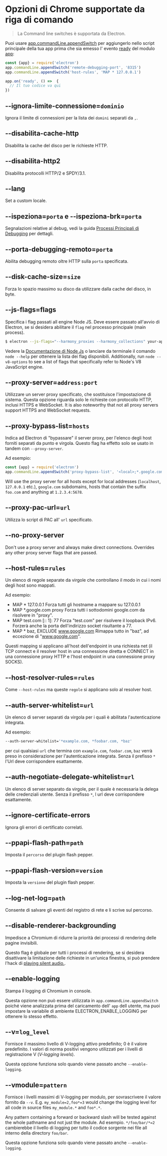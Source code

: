 # Opzioni di Chrome supportate da riga di comando

> La Command line switches è supportata da Electron.

Puoi usare [app.commandLine.appendSwitch](app.md#appcommandlineappendswitchswitch-value) per aggiungerlo nello script principale della tua app prima che sia emesso l' evento [ready](app.md#event-ready) del modulo [app](app.md):

```javascript
const {app} = require('electron')
app.commandLine.appendSwitch('remote-debugging-port', '8315')
app.commandLine.appendSwitch('host-rules', 'MAP * 127.0.0.1')

app.on('ready', () =>  {
  // Il tuo codice va qui
})
```

## --ignora-limite-connessione=`dominio`

Ignora il limite di connessioni per la lista dei `domini` separati da `,`.

## --disabilita-cache-http

Disabilita la cache del disco per le richieste HTTP.

## --disabilita-http2

Disabilita protocolli HTTP/2 e SPDY/3.1.

## --lang

Set a custom locale.

## --ispeziona=`porta` e --ispeziona-brk=`porta`

Segnalazioni relative al debug, vedi la guida [Processi Principali di Debugging](../tutorial/debugging-main-process.md) per dettagli.

## --porta-debugging-remoto=`porta`

Abilita debugging remoto oltre HTTP sulla `porta` specificata.

## --disk-cache-size=`size`

Forza lo spazio massimo su disco da utilizzare dalla cache del disco, in byte.

## --js-flags=flags

Specifica i flag passati all engine Node JS. Deve essere passato all'avvio di Electron, se si desidera abilitare il `flag` nel processo principale (main process).

```sh
$ electron --js-flags="--harmony_proxies --harmony_collections" your-app
```

Vedere la [Documentazione di Node Js](https://nodejs.org/api/cli.html) o lanciare da terminale il comando `node --help` per ottenere la lista dei flag disponibili. Additionally, run `node --v8-options` to see a list of flags that specifically refer to Node's V8 JavaScript engine.

## --proxy-server=`address:port`

Utilizzare un server proxy specificato, che sostituisce l'impostazione di sistema. Questa opzione riguarda solo le richieste con protocollo HTTP, inclusi HTTPS e WebSocket. It is also noteworthy that not all proxy servers support HTTPS and WebSocket requests.

## --proxy-bypass-list=`hosts`

Indica ad Electron di "bypassare" il server proxy, per l'elenco degli host forniti separati da punto e virgola. Questo flag ha effetto solo se usato in tandem con `--proxy-server`.

Ad esempio:

```javascript
const {app} = require('electron')
app.commandLine.appendSwitch('proxy-bypass-list', '<local>;*.google.com;*foo.com;1.2.3.4:5678')
```

Will use the proxy server for all hosts except for local addresses (`localhost`, `127.0.0.1` etc.), `google.com` subdomains, hosts that contain the suffix `foo.com` and anything at `1.2.3.4:5678`.

## --proxy-pac-url=`url`

Utilizza lo script di PAC all' `url` specificato.

## --no-proxy-server

Don't use a proxy server and always make direct connections. Overrides any other proxy server flags that are passed.

## --host-rules=`rules`

Un elenco di regole separate da virgole che controllano il modo in cui i nomi degli host sono mappati.

Ad esempio:

* MAP * 127.0.0.1 Forza tutti gli hostname a mappare su 127.0.0.1
* MAP *.google.com proxy Forza tutti i sottodomini google.com da risolvere in "proxy".
* MAP test.com [:: 1]: 77 Forza "test.com" per risolvere il loopback IPv6. Forzerà anche la porta dell'indirizzo socket risultante a 77.
* MAP * baz, EXCLUDE www.google.com Rimappa tutto in "baz", ad eccezione di "www.google.com".

Questi mapping si applicano all'host dell'endpoint in una richiesta net (il TCP connect e il resolver host in una connessione diretta e CONNECT in una connessione proxy HTTP e l'host endpoint in una connessione proxy SOCKS).

## --host-resolver-rules=`rules`

Come `--host-rules` ma queste `regole` si applicano solo al resolver host.

## --auth-server-whitelist=`url`

Un elenco di server separati da virgola per i quali è abilitata l'autenticazione integrata.

Ad esempio:

```sh
--auth-server-whitelist='*example.com, *foobar.com, *baz'
```

per cui qualsiasi `url` che termina con `example.com`, `foobar.com`, `baz` verrà preso in considerazione per l'autenticazione integrata. Senza il prefisso `*` l'Url deve corrispondere esattamente.

## --auth-negotiate-delegate-whitelist=`url`

Un elenco di server separato da virgole, per il quale è necessaria la delega delle credenziali utente. Senza il prefisso `*`, l url deve corrispondere esattamente.

## --ignore-certificate-errors

Ignora gli errori di certificato correlati.

## --ppapi-flash-path=`path`

Imposta il `percorso` del plugin flash pepper.

## --ppapi-flash-version=`version`

Imposta la `versione` del plugin flash pepper.

## --log-net-log=`path`

Consente di salvare gli eventi del registro di rete e li scrive sul percorso.

## --disable-renderer-backgrounding

Impedisce a Chromium di ridurre la priorità dei processi di rendering delle pagine invisibili.

Questo flag è globale per tutti i processi di rendering, se si desidera disattivare la limitazione delle richieste in un'unica finestra, si può prendere l'hack di [playing silent audio.](https://github.com/atom/atom/pull/9485/files).

## --enable-logging

Stampa il logging di Chromium in console.

Questa opzione non può essere utilizzata in `app.commandLine.appendSwitch` poiché viene analizzata prima del caricamento dell' `app` dell utente, ma puoi impostare la variabile di ambiente ELECTRON_ENABLE_LOGGING per ottenere lo stesso effetto.

## --v=`log_level`

Fornisce il massimo livello di V-logging attivo predefinito; 0 è il valore predefinito. I valori di norma positivi vengono utilizzati per i livelli di registrazione V (*V-logging levels*).

Questa opzione funziona solo quando viene passato anche `--enable-logging`.

## --vmodule=`pattern`

Fornisce i livelli massimi di V-logging per modulo, per sovrascrivere il valore fornito da `--v`. E.g. `my_module=2,foo*=3` would change the logging level for all code in source files `my_module.*` and `foo*.*`.

Any pattern containing a forward or backward slash will be tested against the whole pathname and not just the module. Ad esempio. `*/foo/bar/*=2` cambierebbe il livello di logging per tutto il codice sorgente nei file all interno della directory `foo/bar`.

Questa opzione funziona solo quando viene passato anche `--enable-logging`.